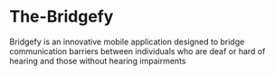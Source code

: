 # The-Bridgefy
Bridgefy is an innovative mobile application designed to bridge communication barriers between individuals who are deaf or hard of hearing and those without hearing impairments
